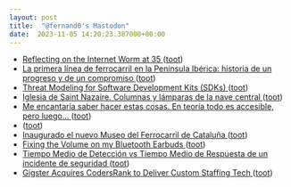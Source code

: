 ```yaml
---
layout: post
title:  "@fernand0's Mastodon"
date:  2023-11-05 14:20:23.387000+00:00
---
```

*  [Reflecting on the Internet Worm at 35 ](https://www.cerias.purdue.edu) ([toot](https://mastodon.social/@fernand0/111358379516665499))
*  [La primera línea de ferrocarril en la Península Ibérica: historia de un progreso y de un compromiso ](https://www.vialibre-ffe.com/noticias.asp?not=4083) ([toot](https://mastodon.social/@fernand0/111358213870972636))
*  [Threat Modeling for Software Development Kits (SDKs) ](http://off-the-wall-security.blogspot.com/2023/10/threat-modeling-for-software.htm) ([toot](https://mastodon.social/@fernand0/111357868369239280))
*  [Iglesia de Saint Nazaire. Columnas y lámparas de la nave central ](https://www.flickr.com/photos/fernand0/53303551132) ([toot](https://mastodon.social/@fernand0/111357765482377310))
*  [Me encantaría saber hacer estas cosas. En teoría todo es accesible, pero luego... ](https://mastodon.social/@fernand0/111357687051863239) ([toot](https://mastodon.social/@fernand0/111357687051863239))
*  [ ](https://hachyderm.io/@darshan) ([toot](https://mastodon.social/@fernand0/111357685706376935))
*  [Inaugurado el nuevo Museo del Ferrocarril de Cataluña ](https://www.vialibre-ffe.com/noticias.asp?not=4087) ([toot](https://mastodon.social/@fernand0/111357609388133632))
*  [Fixing the Volume on my Bluetooth Earbuds ](https://blog.ornx.net/post/bluetooth-volume-fix) ([toot](https://mastodon.social/@fernand0/111357400649398975))
*  [ Tiempo Medio de Detección vs Tiempo Medio de Respuesta de un incidente de seguridad ](https://blog.segu-info.com.ar) ([toot](https://mastodon.social/@fernand0/111357185235073099))
*  [Gigster Acquires CodersRank to Deliver Custom Staffing Tech ](https://www.builtinaustin.com/2023/10/06/gigster-acquires-codersran) ([toot](https://mastodon.social/@fernand0/111356962965437897))
